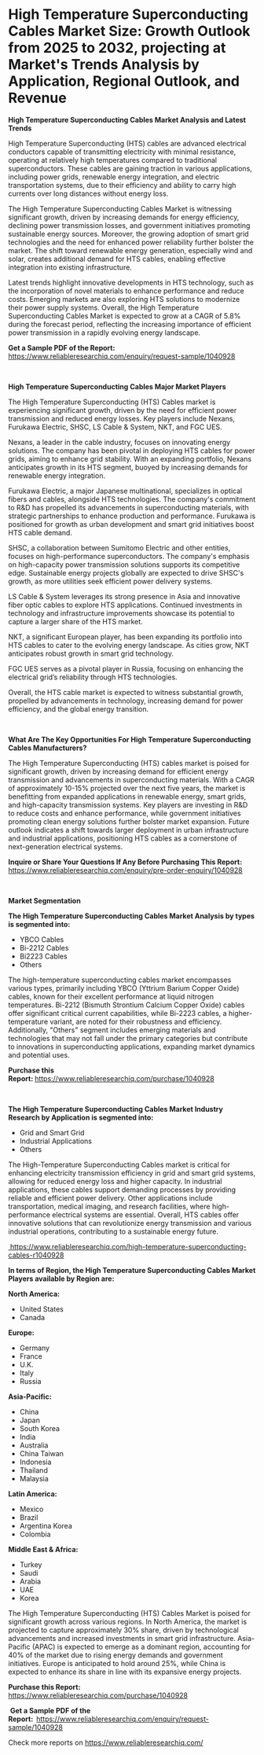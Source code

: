 <p><h1>High Temperature Superconducting Cables Market Size: Growth Outlook from 2025 to 2032, projecting at Market's Trends Analysis by Application, Regional Outlook, and Revenue</h1></p><p><strong>High Temperature Superconducting Cables Market Analysis and Latest Trends</strong></p>
<p><p>High Temperature Superconducting (HTS) cables are advanced electrical conductors capable of transmitting electricity with minimal resistance, operating at relatively high temperatures compared to traditional superconductors. These cables are gaining traction in various applications, including power grids, renewable energy integration, and electric transportation systems, due to their efficiency and ability to carry high currents over long distances without energy loss.</p><p>The High Temperature Superconducting Cables Market is witnessing significant growth, driven by increasing demands for energy efficiency, declining power transmission losses, and government initiatives promoting sustainable energy sources. Moreover, the growing adoption of smart grid technologies and the need for enhanced power reliability further bolster the market. The shift toward renewable energy generation, especially wind and solar, creates additional demand for HTS cables, enabling effective integration into existing infrastructure.</p><p>Latest trends highlight innovative developments in HTS technology, such as the incorporation of novel materials to enhance performance and reduce costs. Emerging markets are also exploring HTS solutions to modernize their power supply systems. Overall, the High Temperature Superconducting Cables Market is expected to grow at a CAGR of 5.8% during the forecast period, reflecting the increasing importance of efficient power transmission in a rapidly evolving energy landscape.</p></p>
<p><strong>Get a Sample PDF of the Report:&nbsp;</strong> <a href="https://www.reliableresearchiq.com/enquiry/request-sample/1040928?utm_campaign=3514&utm_medium=2&utm_source=Github&utm_content=ia&utm_term=07042025&utm_id=high-temperature-superconducting-cables">https://www.reliableresearchiq.com/enquiry/request-sample/1040928</a></p>
<p>&nbsp;</p>
<p><strong>High Temperature Superconducting Cables Major Market Players</strong></p>
<p><p>The High Temperature Superconducting (HTS) Cables market is experiencing significant growth, driven by the need for efficient power transmission and reduced energy losses. Key players include Nexans, Furukawa Electric, SHSC, LS Cable & System, NKT, and FGC UES. </p><p>Nexans, a leader in the cable industry, focuses on innovating energy solutions. The company has been pivotal in deploying HTS cables for power grids, aiming to enhance grid stability. With an expanding portfolio, Nexans anticipates growth in its HTS segment, buoyed by increasing demands for renewable energy integration.</p><p>Furukawa Electric, a major Japanese multinational, specializes in optical fibers and cables, alongside HTS technologies. The company's commitment to R&D has propelled its advancements in superconducting materials, with strategic partnerships to enhance production and performance. Furukawa is positioned for growth as urban development and smart grid initiatives boost HTS cable demand.</p><p>SHSC, a collaboration between Sumitomo Electric and other entities, focuses on high-performance superconductors. The company's emphasis on high-capacity power transmission solutions supports its competitive edge. Sustainable energy projects globally are expected to drive SHSC's growth, as more utilities seek efficient power delivery systems.</p><p>LS Cable & System leverages its strong presence in Asia and innovative fiber optic cables to explore HTS applications. Continued investments in technology and infrastructure improvements showcase its potential to capture a larger share of the HTS market.</p><p>NKT, a significant European player, has been expanding its portfolio into HTS cables to cater to the evolving energy landscape. As cities grow, NKT anticipates robust growth in smart grid technology.</p><p>FGC UES serves as a pivotal player in Russia, focusing on enhancing the electrical grid’s reliability through HTS technologies.</p><p>Overall, the HTS cable market is expected to witness substantial growth, propelled by advancements in technology, increasing demand for power efficiency, and the global energy transition.</p></p>
<p>&nbsp;</p>
<p><strong>What Are The Key Opportunities For High Temperature Superconducting Cables Manufacturers?</strong></p>
<p><p>The High Temperature Superconducting (HTS) cables market is poised for significant growth, driven by increasing demand for efficient energy transmission and advancements in superconducting materials. With a CAGR of approximately 10-15% projected over the next five years, the market is benefitting from expanded applications in renewable energy, smart grids, and high-capacity transmission systems. Key players are investing in R&D to reduce costs and enhance performance, while government initiatives promoting clean energy solutions further bolster market expansion. Future outlook indicates a shift towards larger deployment in urban infrastructure and industrial applications, positioning HTS cables as a cornerstone of next-generation electrical systems.</p></p>
<p><strong>Inquire or Share Your Questions If Any Before Purchasing This Report:</strong> <a href="https://www.reliableresearchiq.com/enquiry/pre-order-enquiry/1040928?utm_campaign=3514&utm_medium=2&utm_source=Github&utm_content=ia&utm_term=07042025&utm_id=high-temperature-superconducting-cables">https://www.reliableresearchiq.com/enquiry/pre-order-enquiry/1040928</a></p>
<p>&nbsp;</p>
<p><strong>Market Segmentation</strong></p>
<p><strong>The High Temperature Superconducting Cables Market Analysis by types is segmented into:</strong></p>
<p><ul><li>YBCO Cables</li><li>Bi-2212 Cables</li><li>Bi2223 Cables</li><li>Others</li></ul></p>
<p><p>The high-temperature superconducting cables market encompasses various types, primarily including YBCO (Yttrium Barium Copper Oxide) cables, known for their excellent performance at liquid nitrogen temperatures. Bi-2212 (Bismuth Strontium Calcium Copper Oxide) cables offer significant critical current capabilities, while Bi-2223 cables, a higher-temperature variant, are noted for their robustness and efficiency. Additionally, "Others" segment includes emerging materials and technologies that may not fall under the primary categories but contribute to innovations in superconducting applications, expanding market dynamics and potential uses.</p></p>
<p><strong>Purchase this Report:&nbsp;</strong><a href="https://www.reliableresearchiq.com/purchase/1040928?utm_campaign=3514&utm_medium=2&utm_source=Github&utm_content=ia&utm_term=07042025&utm_id=high-temperature-superconducting-cables">https://www.reliableresearchiq.com/purchase/1040928</a></p>
<p>&nbsp;</p>
<p><strong>The High Temperature Superconducting Cables Market Industry Research by Application is segmented into:</strong></p>
<p><ul><li>Grid and Smart Grid</li><li>Industrial Applications</li><li>Others</li></ul></p>
<p><p>The High-Temperature Superconducting Cables market is critical for enhancing electricity transmission efficiency in grid and smart grid systems, allowing for reduced energy loss and higher capacity. In industrial applications, these cables support demanding processes by providing reliable and efficient power delivery. Other applications include transportation, medical imaging, and research facilities, where high-performance electrical systems are essential. Overall, HTS cables offer innovative solutions that can revolutionize energy transmission and various industrial operations, contributing to a sustainable energy future.</p></p>
<p><a href="https://www.reliableresearchiq.com/high-temperature-superconducting-cables-r1040928?utm_campaign=3514&utm_medium=2&utm_source=Github&utm_content=ia&utm_term=07042025&utm_id=high-temperature-superconducting-cables">&nbsp;https://www.reliableresearchiq.com/high-temperature-superconducting-cables-r1040928</a></p>
<p><strong>In terms of Region, the High Temperature Superconducting Cables Market Players available by Region are:</strong></p>
<p>
    <p> <strong> North America: </strong>
        <ul>
            <li>United States</li>
            <li>Canada</li>
        </ul>
        </p> 
    <p> <strong> Europe: </strong>
        <ul>
            <li>Germany</li>
            <li>France</li>
            <li>U.K.</li>
            <li>Italy</li>
            <li>Russia</li>
        </ul>
        </p> 
    <p> <strong> Asia-Pacific: </strong>
        <ul>
            <li>China</li>
            <li>Japan</li>
            <li>South Korea</li>
            <li>India</li>
            <li>Australia</li>
            <li>China Taiwan</li>
            <li>Indonesia</li>
            <li>Thailand</li>
            <li>Malaysia</li>
        </ul>
        </p> 
    <p> <strong> Latin America: </strong>
        <ul>
            <li>Mexico</li>
            <li>Brazil</li>
            <li>Argentina Korea</li>
            <li>Colombia</li>
        </ul>
        </p> 
    <p> <strong> Middle East & Africa: </strong>
        <ul>
            <li>Turkey</li>
            <li>Saudi</li>
            <li>Arabia</li>
            <li>UAE</li>
            <li>Korea</li>
        </ul>
    </p>
    </p>
<p><p>The High Temperature Superconducting (HTS) Cables Market is poised for significant growth across various regions. In North America, the market is projected to capture approximately 30% share, driven by technological advancements and increased investments in smart grid infrastructure. Asia-Pacific (APAC) is expected to emerge as a dominant region, accounting for 40% of the market due to rising energy demands and government initiatives. Europe is anticipated to hold around 25%, while China is expected to enhance its share in line with its expansive energy projects.</p></p>
<p><strong>Purchase this Report: </strong><a href="https://www.reliableresearchiq.com/purchase/1040928?utm_campaign=3514&utm_medium=2&utm_source=Github&utm_content=ia&utm_term=07042025&utm_id=high-temperature-superconducting-cables">https://www.reliableresearchiq.com/purchase/1040928</a></p>
<p>&nbsp;<strong>Get a Sample PDF of the Report:&nbsp;&nbsp;</strong><a href="https://www.reliableresearchiq.com/enquiry/request-sample/1040928?utm_campaign=3514&utm_medium=2&utm_source=Github&utm_content=ia&utm_term=07042025&utm_id=high-temperature-superconducting-cables">https://www.reliableresearchiq.com/enquiry/request-sample/1040928</a></p>
<p><strong></strong></p>
<p>Check more reports on <a href="https://www.reliableresearchiq.com/?utm_campaign=3514&utm_medium=2&utm_source=Github&utm_content=ia&utm_term=07042025&utm_id=high-temperature-superconducting-cables">https://www.reliableresearchiq.com/</a></p>